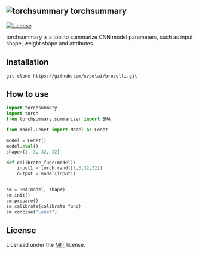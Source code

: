 ## ![torchsummary](https://ndqzpq.dm2304.livefilestore.com/y4mF9ON1vKrSy0ew9dM3Fw6KAvLzQza2nL9JiMSIfgfKLbqJPvuxwOC2VIur_Ycz4TvVpkibMkvKXrX-N9QOkyh0AaUW4qhWDak8cyM0UoLLxc57apyhfDaxflLlZrGqiJgzn1ztsxiaZMzglaIMhoo8kjPuZ5-vY7yoWXqJuhC1BDHOwgNPwIgzpxV1H4k1oQzmewThpAJ_w_fUHzianZtMw?width=35&height=35&cropmode=none) torchsummary

[![License](https://img.shields.io/badge/license-MIT-blue.svg)](LICENSE)

torchsummary is a tool to summarize CNN model parameters, such as input shape, weight shape and attributes.

## installation

```shell
git clone https://github.com/xvbolai/brocolli.git
```

## How to use

```python
import torchsummary
import torch
from torchsummary.summarizer import SMA

from model.Lenet import Model as Lenet

model = Lenet()
model.eval()
shape=(1, 3, 32, 32)

def calibrate_func(model):
    input1 = torch.rand([1,3,32,32])
    output = model(input1)


sm = SMA(model, shape)
sm.init()
sm.prepare()
sm.calibrate(calibrate_func)
sm.concise("Lenet")
```

## License
Licensed under the [MIT](https://github.com/xvbolai/torchsummary/blob/master/LICENSE) license.